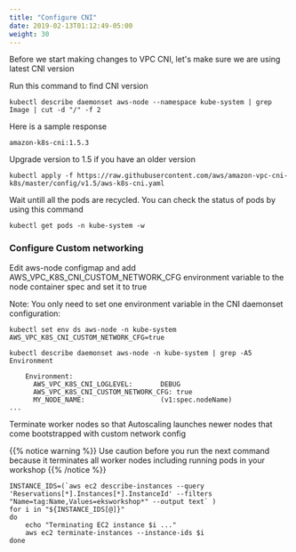 ```yaml
---
title: "Configure CNI"
date: 2019-02-13T01:12:49-05:00
weight: 30
---
```


Before we start making changes to VPC CNI, let's make sure we are using latest CNI version

Run this command to find CNI version

```
kubectl describe daemonset aws-node --namespace kube-system | grep Image | cut -d "/" -f 2
```
Here is a sample response
```
amazon-k8s-cni:1.5.3
```
Upgrade version to 1.5 if you have an older version
```
kubectl apply -f https://raw.githubusercontent.com/aws/amazon-vpc-cni-k8s/master/config/v1.5/aws-k8s-cni.yaml
```
Wait untill all the pods are recycled. You can check the status of pods by using this command
```
kubectl get pods -n kube-system -w
```
### Configure Custom networking

Edit aws-node configmap and add AWS_VPC_K8S_CNI_CUSTOM_NETWORK_CFG environment variable to the node container spec and set it to true

Note: You only need to set one environment variable in the CNI daemonset configuration:
```
kubectl set env ds aws-node -n kube-system AWS_VPC_K8S_CNI_CUSTOM_NETWORK_CFG=true
```
```
kubectl describe daemonset aws-node -n kube-system | grep -A5 Environment
```
```
    Environment:
      AWS_VPC_K8S_CNI_LOGLEVEL:  	  DEBUG
      AWS_VPC_K8S_CNI_CUSTOM_NETWORK_CFG: true
      MY_NODE_NAME:               	  (v1:spec.nodeName)
...
```

Terminate worker nodes so that Autoscaling launches newer nodes that come bootstrapped with custom network config

{{% notice warning %}}
Use caution before you run the next command because it terminates all worker nodes including running pods in your workshop
{{% /notice %}}

```
INSTANCE_IDS=(`aws ec2 describe-instances --query 'Reservations[*].Instances[*].InstanceId' --filters "Name=tag:Name,Values=eksworkshop*" --output text` )
for i in "${INSTANCE_IDS[@]}"
do
	echo "Terminating EC2 instance $i ..."
	aws ec2 terminate-instances --instance-ids $i
done
```
